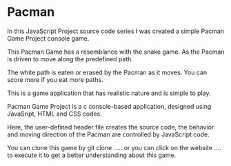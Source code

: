 # Pacman


In this JavaScript Project source code series I was created a simple Pacman Game 
Project console game. 

This Pacman Game has a resemblance with the snake game. 
As the Pacman is driven to move along the predefined path. 

The white path is eaten or erased by the Pacman as it moves. 
You can score more if you eat more paths.

This is a game application that has realistic nature and is simple to play. 

Pacman Game Project is a c console-based application, designed using JavaSript, 
HTML and CSS codes. 

Here, the user-defined header file creates the source code, 
the behavior and moving direction of the Pacman are controlled by JavaScript code. 

You can clone this game by git clone ..... or you can click on the website .... 
to execute it to get a better understanding about this game.
